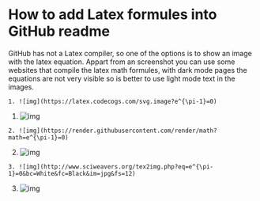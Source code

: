 # How to add Latex formules into GitHub readme

GitHub has not a Latex compiler, so one of the options is to show an image with the latex equation.
Appart from an screenshot you can use some websites that compile the latex math formules, with dark mode pages the equations are not very visible so is better to use light mode text in the images.

```
1. ![img](https://latex.codecogs.com/svg.image?e^{\pi-1}=0)
```
1. ![img](https://latex.codecogs.com/svg.image?e^{\pi-1}=0)

```
2. ![img](https://render.githubusercontent.com/render/math?math=e^{\pi-1}=0)
```
2. ![img](https://render.githubusercontent.com/render/math?math=e^{\pi-1}=0)

```
3. ![img](http://www.sciweavers.org/tex2img.php?eq=e^{\pi-1}=0&bc=White&fc=Black&im=jpg&fs=12)
```
3. ![img](http://www.sciweavers.org/tex2img.php?eq=e^{\pi-1}=0&bc=White&fc=Black&im=jpg&fs=12)


